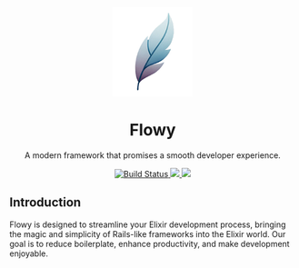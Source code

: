 <p align="center">
  <img width="140px" src="logos/logo-small.png">
  
  <h1 align="center">Flowy</h1>
  
  <p align="center">
    A modern framework that promises a smooth developer experience.
  </p>
</p>

<p align="center">
  <a href="#">
    <img alt="Build Status" src="https://github.com/flowy-framework/flowy/actions/workflows/test.yml/badge.svg">
  </a>
  <a href="https://codecov.io/gh/flowy-framework/flowy">
    <img src="https://codecov.io/gh/flowy-framework/flowy/graph/badge.svg?token=5FRGCVVJSP"/>
  </a>
  <a href="https://github.com/flowy-framework/flowy">
    <img src="https://img.shields.io/github/last-commit/flowy-framework/flowy.svg"/>
  </a>
</p>

<!-- MDOC !-->

## Introduction

Flowy is designed to streamline your Elixir development process, bringing the magic and simplicity of Rails-like frameworks into the Elixir world. Our goal is to reduce boilerplate, enhance productivity, and make development enjoyable.
